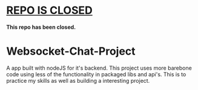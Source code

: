 # <ins> REPO IS CLOSED </ins>
**This repo has been closed.**

# Websocket-Chat-Project
A app built with nodeJS for it's backend. This project uses more barebone code using less of the functionality in packaged libs and api's. This is to practice my skills as well as building a interesting project.
